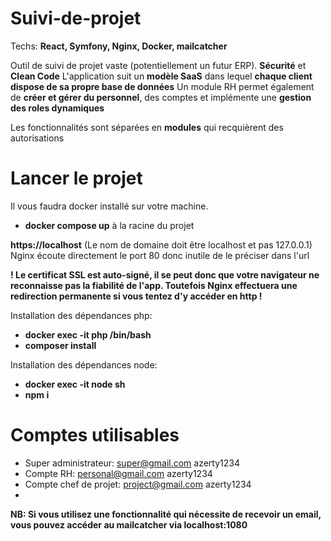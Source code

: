# Suivi-de-projet

Techs: **React, Symfony, Nginx, Docker, mailcatcher**

Outil de suivi de projet vaste (potentiellement un futur ERP). **Sécurité** et **Clean Code**
L'application suit un **modèle SaaS** dans lequel **chaque client dispose de sa propre base de données**
Un module RH permet également de **créer et gérer du personnel**, des comptes et implémente une **gestion des roles dynamiques**

Les fonctionnalités sont séparées en **modules** qui recquièrent des autorisations

# Lancer le projet

Il vous faudra docker installé sur votre machine.
- **docker compose up** à la racine du projet
  
**https://localhost** (Le nom de domaine doit être localhost et pas 127.0.0.1) Nginx écoute directement le port 80 donc inutile de le préciser dans l'url

**! Le certificat SSL est auto-signé, il se peut donc que votre navigateur ne reconnaisse pas la fiabilité de l'app. Toutefois Nginx effectuera une redirection permanente si vous tentez d'y accéder en http !**

Installation des dépendances php:
- **docker exec -it php /bin/bash**
- **composer install**

Installation des dépendances node:
- **docker exec -it node sh**
- **npm i**

# Comptes utilisables

- Super administrateur: super@gmail.com azerty1234
- Compte RH: personal@gmail.com azerty1234
- Compte chef de projet: project@gmail.com azerty1234
- 
**NB: Si vous utilisez une fonctionnalité qui nécessite de recevoir un email, vous pouvez accéder au mailcatcher via localhost:1080**
